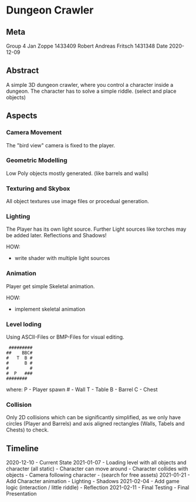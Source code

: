 # Dungeon Crawler

## Meta

Group                  4
Jan Zoppe              1433409
Robert Andreas Fritsch 1431348
Date                   2020-12-09

## Abstract

A simple 3D dungeon crawler, where you control a character inside a dungeon.
The character has to solve a simple riddle. (select and place objects)

## Aspects

### Camera Movement

The "bird view" camera is fixed to the player.

### Geometric Modelling

Low Poly objects mostly generated. (like barrels and walls)

### Texturing and Skybox

All object textures use image files or procedual generation.

### Lighting

The Player has its own light source.
Further Light sources like torches may be added later.
Reflections and Shadows!

HOW:
- write shader with multiple light sources

### Animation

Player get simple Skeletal animation.

HOW:
- implement skeletal animation

### Level loding

Using ASCII-Files or BMP-Files for visual editing.

```
 #########
##    BBC#
#   T  B #
#      B #
#        #
#  P   ###
########  
```

where:
 P - Player spawn
\# - Wall
 T - Table
 B - Barrel
 C - Chest

### Collision

Only 2D collisions which can be significantly simplified,
as we only have circles (Player and Barrels) and axis aligned rectangles (Walls, Tabels and Chests) to check.

## Timeline

2020-12-10 - Current State
2021-01-07 - Loading level with all objects and character (all static)
           - Character can move around
           - Character collides with objects
           - Camera following character
           - (search for free assets)
2021-01-21 - Add Character animation
           - Lighting
           - Shadows
2021-02-04 - Add game logic (interaction / little riddle)
           - Reflection
2021-02-11 - Final Testing
           - Final Presentation
